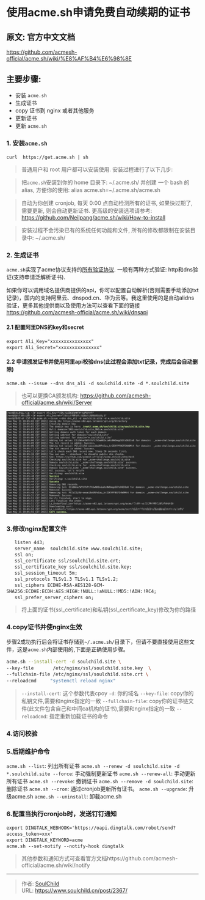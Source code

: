 # 使用acme.sh申请免费自动续期的证书

<!--more-->
## 原文: 官方中文文档
https://github.com/acmesh-official/acme.sh/wiki/%E8%AF%B4%E6%98%8E

## 主要步骤:
- 安装 `acme.sh`
- 生成证书
- copy 证书到 nginx 或者其他服务
- 更新证书
- 更新 `acme.sh`

### 1. 安装`acme.sh`
`curl  https://get.acme.sh | sh`

> 普通用户和 root 用户都可以安装使用. 安装过程进行了以下几步:

> 把`acme.sh`安装到你的 home 目录下:
> ~/.acme.sh/
> 并创建 一个 bash 的 alias, 方便你的使用: alias acme.sh=~/.acme.sh/acme.sh

> 自动为你创建 cronjob, 每天 0:00 点自动检测所有的证书, 如果快过期了, 需要更新, 则会自动更新证书.
> 更高级的安装选项请参考: https://github.com/Neilpang/acme.sh/wiki/How-to-install

> 安装过程不会污染已有的系统任何功能和文件, 所有的修改都限制在安装目录中: ~/.acme.sh/

### 2. 生成证书
`acme.sh`实现了acme协议支持的[所有验证协议](https://github.com/acmesh-official/acme.sh/wiki/How-to-issue-a-cert). 一般有两种方式验证: http和dns验证(支持申请泛解析证书).

如果你可以调用域名提供商提供的api，你可以配置自动解析(否则需要手动添加txt记录)，国内的支持阿里云、dnspod.cn、华为云等。我这里使用的是自动alidns验证，更多其他提供商以及使用方法可以查看下面的链接
https://github.com/acmesh-official/acme.sh/wiki/dnsapi

#### 2.1 配置阿里DNS的key和secret
```
export Ali_Key="xxxxxxxxxxxxxxx"
export Ali_Secret="xxxxxxxxxxxxxxx"
```
#### 2.2 申请颁发证书并使用阿里api校验dns(此过程会添加txt记录，完成后会自动删除)
```
acme.sh --issue --dns dns_ali -d soulchild.site -d *.soulchild.site
```
> 也可以更换CA颁发机构: https://github.com/acmesh-official/acme.sh/wiki/Server

![74192-sxdlyp31s.png](images/2615520664.png "2615520664")


### 3.修改nginx配置文件
```nginx
   listen 443;
   server_name  soulchild.site www.soulchild.site;
   ssl on;
   ssl_certificate ssl/soulchild.site.crt;
   ssl_certificate_key ssl/soulchild.site.key;
   ssl_session_timeout 5m;
   ssl_protocols TLSv1.3 TLSv1.1 TLSv1.2;
   ssl_ciphers ECDHE-RSA-AES128-GCM-SHA256:ECDHE:ECDH:AES:HIGH:!NULL:!aNULL:!MD5:!ADH:!RC4;
   ssl_prefer_server_ciphers on;
```
> 将上面的证书(ssl_certificate)和私钥(ssl_certificate_key)修改为你的路径

### 4.copy证书并使nginx生效
步骤2成功执行后会将证书存储到`~/.acme.sh/`目录下，但请不要直接使用这些文件，这是`acme.sh`内部使用的,下面是正确使用步骤。

```bash
acme.sh --install-cert -d soulchild.site \
--key-file       /etc/nginx/ssl/soulchild.site.key  \
--fullchain-file /etc/nginx/ssl/soulchild.site.crt \
--reloadcmd     "systemctl reload nginx"
```
> `--install-cert`: 这个参数代表cpoy
> `-d`: 你的域名
> `--key-file`: copy你的私钥文件,需要和nginx指定的一致
> `--fullchain-file`: copy你的证书链文件(此文件包含自己和中间ca机构的证书),需要和nginx指定的一致
> `--reloadcmd`: 指定重新加载证书的命令

### 4.访问校验


### 5.后期维护命令
`acme.sh --list`: 列出所有证书
`acme.sh --renew -d soulchild.site -d *.soulchild.site --force`: 手动强制更新证书
`acme.sh --renew-all`: 手动更新所有证书
`acme.sh --revoke`: 撤销证书
`acme.sh --remove -d soulchild.site`: 删除证书
`acme.sh --cron`: 通过cronjob更新所有证书。
`acme.sh --upgrade`: 升级acme.sh
`acme.sh --uninstall`: 卸载acme.sh


### 6.配置当执行cronjob时，发送钉钉通知
```
export DINGTALK_WEBHOOK='https://oapi.dingtalk.com/robot/send?access_token=xxx'
export DINGTALK_KEYWORD=acme
acme.sh --set-notify --notify-hook dingtalk
```
> 其他参数和通知方式可查看官方文档https://github.com/acmesh-official/acme.sh/wiki/notify


---

> 作者: [SoulChild](https://www.soulchild.cn)  
> URL: https://www.soulchild.cn/post/2367/  

